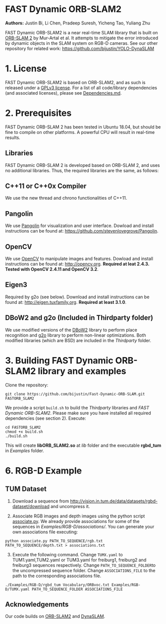 # FAST Dynamic ORB-SLAM2
**Authors:** Justin Bi, Li Chen, Pradeep Suresh, Yicheng Tao, Yuliang Zhu

FAST Dynamic ORB-SLAM2 is a near real-time SLAM library that is built on [ORB-SLAM 2](https://github.com/raulmur/ORB_SLAM2) by Mur-Artal et al. It attempts to mitigate the error introduced by dynamic objects in the SLAM system on RGB-D cameras. See our other repository for related work: https://github.com/bijustin/YOLO-DynaSLAM

# 1. License

FAST Dynamic ORB-SLAM2 is based on ORB-SLAM2, and as such is released under a [GPLv3 license](https://github.com/bijustin/Fast-Dynamic-ORB-SLAM/blob/master/License-gpl.txt). For a list of all code/library dependencies (and associated licenses), please see [Dependencies.md](https://github.com/bijustin/Fast-Dynamic-ORB-SLAM/blob/master/Dependencies.md).


# 2. Prerequisites

FAST Dynamic ORB-SLAM 2 has been tested in Ubuntu 18.04, but should be fine to compile on other platforms. A powerful CPU will result in real-time results.


## Libraries
FAST Dynamic ORB-SLAM 2 is developed based on ORB-SLAM 2, and uses no additional libraries. Thus, the required libraries are the same, as follows:

## C++11 or C++0x Compiler
We use the new thread and chrono functionalities of C++11.

## Pangolin
We use [Pangolin](https://github.com/stevenlovegrove/Pangolin) for visualization and user interface. Dowload and install instructions can be found at: https://github.com/stevenlovegrove/Pangolin.

## OpenCV
We use [OpenCV](http://opencv.org) to manipulate images and features. Dowload and install instructions can be found at: http://opencv.org. **Required at leat 2.4.3. Tested with OpenCV 2.4.11 and OpenCV 3.2**.

## Eigen3
Required by g2o (see below). Download and install instructions can be found at: http://eigen.tuxfamily.org. **Required at least 3.1.0**.

## DBoW2 and g2o (Included in Thirdparty folder)
We use modified versions of the [DBoW2](https://github.com/dorian3d/DBoW2) library to perform place recognition and [g2o](https://github.com/RainerKuemmerle/g2o) library to perform non-linear optimizations. Both modified libraries (which are BSD) are included in the *Thirdparty* folder.

# 3. Building FAST Dynamic ORB-SLAM2 library and examples

Clone the repository:
```
git clone https://github.com/bijustin/Fast-Dynamic-ORB-SLAM.git FASTORB_SLAM2
```

We provide a script `build.sh` to build the *Thirdparty* libraries and *FAST Dynamic ORB-SLAM2*. Please make sure you have installed all required dependencies (see section 2). Execute:
```
cd FASTORB_SLAM2
chmod +x build.sh
./build.sh
```

This will create **libORB_SLAM2.so**  at *lib* folder and the executable **rgbd_tum** in *Examples* folder.


# 6. RGB-D Example

## TUM Dataset

1. Download a sequence from http://vision.in.tum.de/data/datasets/rgbd-dataset/download and uncompress it.

2. Associate RGB images and depth images using the python script [associate.py](http://vision.in.tum.de/data/datasets/rgbd-dataset/tools). We already provide associations for some of the sequences in *Examples/RGB-D/associations/*. You can generate your own associations file executing:

  ```
  python associate.py PATH_TO_SEQUENCE/rgb.txt PATH_TO_SEQUENCE/depth.txt > associations.txt
  ```

3. Execute the following command. Change `TUMX.yaml` to TUM1.yaml,TUM2.yaml or TUM3.yaml for freiburg1, freiburg2 and freiburg3 sequences respectively. Change `PATH_TO_SEQUENCE_FOLDER`to the uncompressed sequence folder. Change `ASSOCIATIONS_FILE` to the path to the corresponding associations file.

  ```
  ./Examples/RGB-D/rgbd_tum Vocabulary/ORBvoc.txt Examples/RGB-D/TUMX.yaml PATH_TO_SEQUENCE_FOLDER ASSOCIATIONS_FILE
  ```
  
  
## Acknowledgements
Our code builds on [ORB-SLAM2](https://github.com/raulmur/ORB_SLAM2) and [DynaSLAM](https://github.com/BertaBescos/DynaSLAM).
